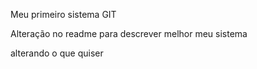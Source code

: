 Meu primeiro sistema GIT

Alteração no readme para descrever melhor meu sistema

alterando o que quiser